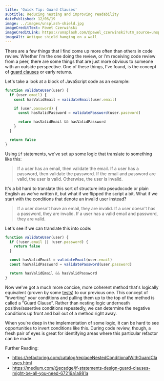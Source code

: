 ```yaml
---
title: 'Quick Tip: Guard Clauses'
subtitle: Reducing nesting and improving readability
datePublished: 12/06/19
image: ../images/unsplash-shield.jpg
imageCreditText: Paweł Czerwiński
imageCreditLink: https://unsplash.com/@pawel_czerwinski?utm_source=unsplash&utm_medium=referral&utm_content=creditCopyText
imageAlt: Antique shield hanging on a wall
---
```


There are a few things that I find come up more often than others in code review. Whether I'm the one doing the review, or I'm receiving code review from a peer, there are some things that are just more obvious to someone with an outside perspective. One of these things, I've found, is the concept of [guard clauses](https://wiki.c2.com/?GuardClause) or early returns.

Let's take a look at a block of JavaScript code as an example:

```js
function validateUser(user) {
  if (user.email) {
    const hasValidEmail = validateEmail(user.email)

    if (user.password) {
      const hasValidPassword = validatePassword(user.password)

      return hasValidEmail && hasValidPassword
    }
  }

  return false
}
```

Using `if` statements, we've set up some logic that translate to something like this:

> If a user has an email, then validate the email. If a user has a password, then validate the password. If the email and password are valid, the user is valid. Otherwise, the user is invalid.

It's a bit hard to translate this sort of structure into pseudocode or plain English as we've written it, but what if we flipped the script a bit. What if we start with the conditions that denote an invalid user instead?

> If a user doesn't have an email, they are invalid. If a user doesn't has a password, they are invalid. If a user has a valid email and password, they are valid.

Let's see if we can translate this into code:

```js
function validateUser(user) {
  if (!user.email || !user.password) {
    return false
  }

  const hasValidEmail = validateEmail(user.email)
  const hasValidPassword = validatePassword(user.password)

  return hasValidEmail && hasValidPassword
}
```

Now we've got a much more concise, more coherent method that's logically equivalent (proven by some [tests](https://codesandbox.io/s/guard-clause-tests-f0ehr)) to our previous one. This concept of "inverting" your conditions and pulling them up to the top of the method is called a "Guard Clause". Rather than nesting logic underneath positive/assertive conditions repeatedly, we can determine the negative conditions up front and bail out of a method right away.

When you're deep in the implementation of some logic, it can be hard to see opportunities to invert conditions like this. During code review, though, a fresh pair of eyes is great for identifying areas where this particular refactor can be made.

Further Reading:

- https://refactoring.com/catalog/replaceNestedConditionalWithGuardClauses.html
- https://medium.com/@scadge/if-statements-design-guard-clauses-might-be-all-you-need-67219a1a981a
